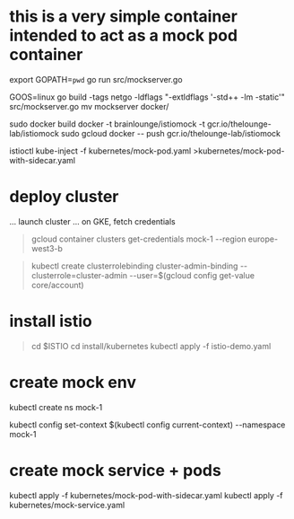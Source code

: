 # this is a very simple container intended to act as a mock pod container 

export GOPATH=`pwd`
go run src/mockserver.go

GOOS=linux go build -tags netgo -ldflags "-extldflags '-std++ -lm -static'" src/mockserver.go
mv mockserver docker/

sudo docker build docker -t brainlounge/istiomock -t gcr.io/thelounge-lab/istiomock
sudo gcloud docker -- push gcr.io/thelounge-lab/istiomock

istioctl kube-inject -f kubernetes/mock-pod.yaml >kubernetes/mock-pod-with-sidecar.yaml

# deploy cluster

... launch cluster ...
on GKE, fetch credentials
> gcloud container clusters get-credentials mock-1 --region europe-west3-b

> kubectl create clusterrolebinding cluster-admin-binding     --clusterrole=cluster-admin     --user=$(gcloud config get-value core/account)

# install istio
> cd $ISTIO
> cd install/kubernetes
> kubectl apply -f istio-demo.yaml

# create mock env 
kubectl create ns mock-1

kubectl config set-context $(kubectl config current-context) --namespace mock-1

# create mock service + pods
kubectl apply -f kubernetes/mock-pod-with-sidecar.yaml
kubectl apply -f kubernetes/mock-service.yaml
